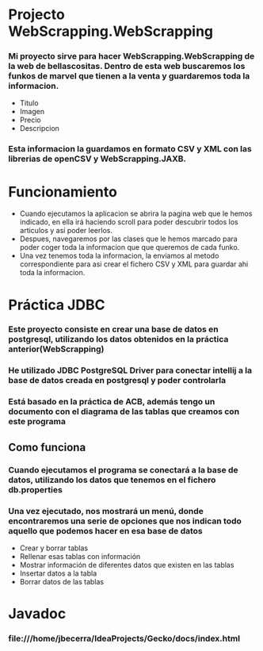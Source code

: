 # Projecto WebScrapping.WebScrapping

### Mi proyecto sirve para hacer WebScrapping.WebScrapping de la web de bellascositas. Dentro de esta web buscaremos los funkos de marvel que tienen a la venta y guardaremos toda la informacion.
- Titulo
- Imagen
- Precio
- Descripcion
### Esta informacion la guardamos en formato CSV y XML con las librerias de openCSV y WebScrapping.JAXB.

# Funcionamiento
- Cuando ejecutamos la aplicacion se abrira la pagina web que le hemos indicado, en ella irá haciendo scroll para poder descubrir todos los articulos y así poder leerlos.
- Despues, navegaremos por las clases que le hemos marcado para poder coger toda la informacion que que queremos de cada funko.
- Una vez tenemos toda la informacion, la enviamos al metodo correspondiente para asi crear el fichero CSV y XML para guardar ahi toda la informacion.

# Práctica JDBC

### Este proyecto consiste en crear una base de datos en postgresql, utilizando los datos obtenidos en la práctica anterior(WebScrapping)

### He utilizado JDBC PostgreSQL Driver para conectar intellij a la base de datos creada en postgresql y poder controlarla

### Está basado en la práctica de ACB, además tengo un documento con el diagrama de las tablas que creamos con este programa

## Como funciona

### Cuando ejecutamos el programa se conectará a la base de datos, utilizando los datos que tenemos en el fichero db.properties

### Una vez ejecutado, nos mostrará un menú, donde encontraremos una serie de opciones que nos indican todo aquello que podemos hacer en esa base de datos

- Crear y borrar tablas
- Rellenar esas tablas con información
- Mostrar información de diferentes datos que existen en las tablas
- Insertar datos a la tabla
- Borrar datos de las tablas


# Javadoc

### file:///home/jbecerra/IdeaProjects/Gecko/docs/index.html



